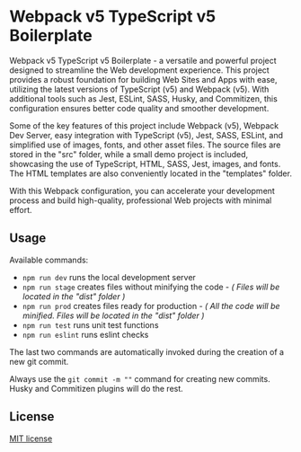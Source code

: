 # Webpack v5 TypeScript v5 Boilerplate

Webpack v5 TypeScript v5 Boilerplate - a versatile and powerful project designed to streamline the Web development experience. This project provides a robust foundation for building Web Sites and Apps with ease, utilizing the latest versions of TypeScript (v5) and Webpack (v5). With additional tools such as Jest, ESLint, SASS, Husky, and Commitizen, this configuration ensures better code quality and smoother development.

Some of the key features of this project include Webpack (v5), Webpack Dev Server, easy integration with TypeScript (v5), Jest, SASS, ESLint, and simplified use of images, fonts, and other asset files. The source files are stored in the "src" folder, while a small demo project is included, showcasing the use of TypeScript, HTML, SASS, Jest, images, and fonts. The HTML templates are also conveniently located in the "templates" folder.

With this Webpack configuration, you can accelerate your development process and build high-quality, professional Web projects with minimal effort.

## Usage

Available commands:

- `npm run dev` runs the local development server
- `npm run stage` creates files without minifying the code - _( Files will be located in the "dist" folder )_
- `npm run prod` creates files ready for production - _( All the code will be minified. Files will be located in the "dist" folder )_
- `npm run test` runs unit test functions
- `npm run eslint` runs eslint checks

The last two commands are automatically invoked during the creation of a new git commit.

Always use the `git commit -m ""` command for creating new commits. Husky and Commitizen plugins will do the rest.

## License

[MIT license](http://www.opensource.org/licenses/MIT)